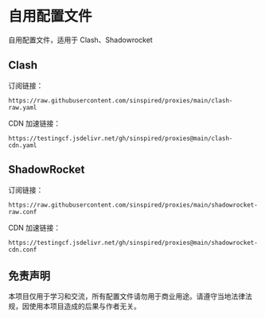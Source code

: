 # 自用配置文件

自用配置文件，适用于 Clash、Shadowrocket

## Clash

订阅链接：

```
https://raw.githubusercontent.com/sinspired/proxies/main/clash-raw.yaml
```

CDN 加速链接：

```
https://testingcf.jsdelivr.net/gh/sinspired/proxies@main/clash-cdn.yaml
```

## ShadowRocket

订阅链接：

```
https://raw.githubusercontent.com/sinspired/proxies/main/shadowrocket-raw.conf
```

CDN 加速链接：

```
https://testingcf.jsdelivr.net/gh/sinspired/proxies@main/shadowrocket-cdn.conf
```

## 免责声明

本项目仅用于学习和交流，所有配置文件请勿用于商业用途。请遵守当地法律法规，因使用本项目造成的后果与作者无关。
